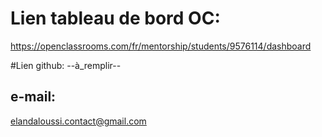 # Lien tableau de bord OC: 
https://openclassrooms.com/fr/mentorship/students/9576114/dashboard

#Lien github: 
--à_remplir--

## e-mail: 
elandaloussi.contact@gmail.com
